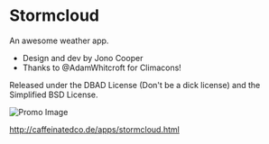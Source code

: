 Stormcloud
==========

An awesome weather app.

- Design and dev by Jono Cooper
- Thanks to @AdamWhitcroft for Climacons!


Released under the DBAD License (Don't be a dick license) and the Simplified BSD License.

![Promo Image](http://www.caffeinatedco.de/assets/images/stormcloud/app.png)

<http://caffeinatedco.de/apps/stormcloud.html>
